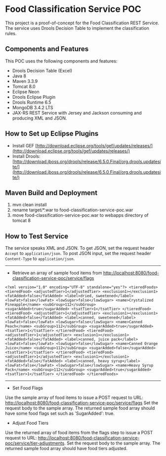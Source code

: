 # Food Classification Service POC

This project is a proof-of-concept for the Food Classification REST Service.  The service uses Drools Decision Table to implement the classification rules.

## Components and Features

This POC uses the following components and features:

* Drools Decision Table (Excel)
* Java 8
* Maven 3.3.9
* Tomcat 8.0
* Eclipse Neon
* Drools Eclipse Plugin
* Drools Runtime 6.5
* MongoDB 3.4.2 LTS
* JAX-RS REST Service with Jersey and Jackson consuming and producing XML and JSON.

## How to Set up Eclipse Plugins

* Install GEF [http://download.eclipse.org/tools/gef/updates/releases/](http://download.eclipse.org/tools/gef/updates/releases/)
* Install Drools: [http://download.jboss.org/drools/release/6.5.0.Final/org.drools.updatesite/](http://download.jboss.org/drools/release/6.5.0.Final/org.drools.updatesite/)

## Maven Build and Deployment

1. mvn clean install
2. rename target/*.war to food-classification-service-poc.war
3. move food-classification-service-poc.war to webapps directory of tomcat 8

## How to Test Service

The service speaks XML and JSON.  To get JSON, set the request header `Accept` to `application/json`.  To post JSON input, set the request header `Content-Type` to `application/json`.

---

* Retrieve an array of sample food items from [http://localhost:8080/food-classification-service-poc/service/flags](http://localhost:8080/food-classification-service-poc/service/flags)

`<?xml version="1.0" encoding="UTF-8" standalone="yes"?>
<tieredFoods>
    <tieredFood>
        <adjustedTier>1</adjustedTier> <exclusion1></exclusion1>
        <fatAdded>false</fatAdded> <label>dried, sweetened</label>
        <lowFat>false</lowFat> <lowSugar>false</lowSugar>
        <name>Crystalized Pineapple</name> <subGroup>112</subGroup>
        <sugarAdded>true</sugarAdded> <tsatTier>1</tsatTier>
    </tieredFood>
    <tieredFood>
        <adjustedTier>1</adjustedTier> <exclusion1></exclusion1>
        <fatAdded>false</fatAdded> <label>canned, sweetened</label>
        <lowFat>false</lowFat> <lowSugar>false</lowSugar>
        <name>Canned Peach</name> <subGroup>112</subGroup>
        <sugarAdded>true</sugarAdded> <tsatTier>1</tsatTier>
    </tieredFood>
    <tieredFood>
        <adjustedTier>1</adjustedTier> <exclusion1></exclusion1>
        <fatAdded>false</fatAdded> <label>canned, juice pack</label>
        <lowFat>false</lowFat> <lowSugar>false</lowSugar>
        <name>Canned Orange Juice</name> <subGroup>112</subGroup>
        <sugarAdded>false</sugarAdded> <tsatTier>1</tsatTier>
    </tieredFood>
    <tieredFood>
        <adjustedTier>1</adjustedTier> <exclusion1></exclusion1>
        <fatAdded>false</fatAdded> <label>canned, heavy syrup</label>
        <lowFat>false</lowFat> <lowSugar>false</lowSugar>
        <name>Heavy Syrup Pack</name> <subGroup>112</subGroup>
        <sugarAdded>true</sugarAdded> <tsatTier>1</tsatTier>
    </tieredFood>
</tieredFoods>`

---

* Set Food Flags

Use the sample array of food items to issue a POST request to URL: [http://localhost:8080/food-classification-service-poc/service/flags](http://localhost:8080/food-classification-service-poc/service/flags)
Set the request body to the sample array.  The returned sample food array should have some food flags set such as 'SugarAdded': true.


* Adjust Food Tiers

Use the returned array of food items from the flags step to issue a POST request to URL: [http://localhost:8080/food-classification-service-poc/service/tier-adjustments](http://localhost:8080/food-classification-service-poc/service/tier-adjustments).
Set the request body to the sample array.  The returned sample food array should have food tiers adjusted.


